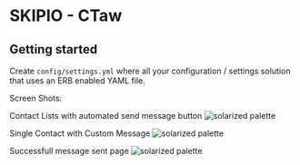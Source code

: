 # SKIPIO - CTaw

## Getting started

Create `config/settings.yml` where all your configuration / settings solution that uses an ERB enabled YAML file.

Screen Shots:

Contact Lists with automated send message button
![solarized palette](https://i.gyazo.com/8d8cb39a0b4b76dc471cb009829ba09a.png)

Single Contact with Custom Message
![solarized palette](https://i.gyazo.com/4e4739cc5add8e9845aec7d846608976.png)

Successfull message sent page
![solarized palette](https://i.gyazo.com/1a206dae1376a0786a8c5955924d7453.png)
